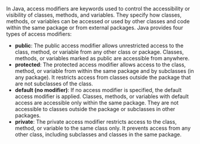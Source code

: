 In Java, access modifiers are keywords used to control the accessibility or visibility of classes, methods, and
variables. They specify how classes, methods, or variables can be accessed or used by other classes and code within the
same package or from external packages. Java provides four types of access modifiers:

- **public**: The public access modifier allows unrestricted access to the class, method, or variable from any other
  class or package. Classes, methods, or variables marked as public are accessible from anywhere.
- **protected**: The protected access modifier allows access to the class, method, or variable from within the same
  package and by subclasses (in any package). It restricts access from classes outside the package that are not
  subclasses of the class.
- **default (no modifier)**: If no access modifier is specified, the default access modifier is applied. Classes,
  methods, or variables with default access are accessible only within the same package. They are not accessible to
  classes outside the package or subclasses in other packages.
- **private**: The private access modifier restricts access to the class, method, or variable to the same class only. It
  prevents access from any other class, including subclasses and classes in the same package.